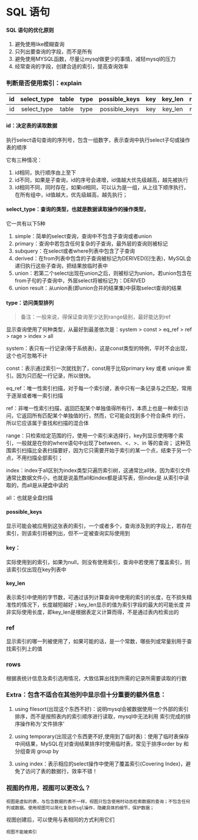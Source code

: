 # SQL 语句

#### SQL 语句的优化原则

1. 避免使用like模糊查询
2. 只列出要查询的字段，而不是所有
3. 避免使用MYSQL函数，尽量让mysql做更少的事情，减轻mysql的压力
4. 经常查询的字段，创建合适的索引，提高查询效率
    

### 判断是否使用索引：explain

| id | select_type | table | type | possible_keys | key | key_len | ref | rows | Extra|
| :---: | :---: | :---: | :---: | :---: | :---: | :---: | :---: | :---: | :---: |
| id | select_type | table | type | possible_keys | key | key_len | ref | rows | Extra|


#### id：决定表的读取数据

执行select语句查询的序列号，包含一组数字，表示查询中执行select子句或操作表的顺序

它有三种情况：
1. id相同，执行顺序由上至下
2. id不同，如果是子查询，id的序号会递增，id值越大优先级越高，越先被执行
3. id相同不同，同时存在，如果id相同，可以认为是一组，从上往下顺序执行，在所有组中，id值越大，优先级越高，越先执行；


#### select_type：查询的类型，也就是数据读取操作的操作类型，

它一共有以下5种
1. simple：简单的select查询，查询中不包含子查询或者union
2. primary：查询中若包含任何复杂的子查询，最外层的查询则被标记
3. subquery：在select或者where列表中包含了子查询
4. derived：在from列表中包含的子查询被标记为DERIVED(衍生表)，MySQL会递归执行这些子查询，把结果放临时表中
5. union：若第二个select出现在union之后，则被标记为union，若union包含在from子句的子查询中，外层select将被标记为：DERIVED
6. union result：从union表(即union合并的结果集)中获取select查询的结果

#### type：访问类型排列  
> 备注：一般来说，得保证查询至少达到range级别，最好能达到ref
 
显示查询使用了何种类型，从最好到最差依次是：system > const > eq_ref > ref > rage > index > all

system：表只有一行记录(等于系统表)，这是const类型的特例，平时不会出现，这个也可忽略不计

const：表示通过索引一次就找到了，const用于比较primary key 或者 unique 索引。因为只匹配一行记录，所以很快。

eq_ref：唯一性索引扫描，对于每一个索引键，表中只有一条记录与之匹配，常用于逐渐或者唯一索引扫描

ref：非唯一性索引扫描，返回匹配某个单独值得所有行，本质上也是一种索引访问，它返回所有匹配某个单独值的行，然而，它可能会找到多个符合条件
的行，所以它应该属于查找和扫描的混合体

range：只检索给定范围的行，使用一个索引来选择行，key列显示使用哪个索引，一般就是在你的where语句中出现了between、<、>、in 等的查询；
这种范围索引扫描比全表扫描要好，因为它只需要开始于索引的某一个点，结束于另一个点，不用扫描全部索引；

index：index于all区别为index类型只遍历索引树，这通常比all快，因为索引文件通常比数据文件小，也就是说虽然all和index都是读写表，但index是
从索引中读取的，而all是从硬盘中读的

all：也就是全盘扫描

#### possible_keys
显示可能会被应用到这张表的索引，一个或者多个，查询涉及到的字段上，若存在索引，则该索引将被列出，但不一定被查询实际使用到

 
#### key：
实际使用到的索引，如果为null，则没有使用索引，查询中若使用了覆盖索引，则该索引仅出现在key列表中


#### key_len
表示索引中使用的字节数，可通过该列计算查询中使用的索引的长度，在不损失精准性的情况下，长度越短越好；key_len显示的值为索引字段的最大的可能长度
并非实际使用长度，即key_len是根据表定义计算而得，不是通过表内检索出的

### ref
显示索引的哪一列被使用了，如果可能的话，是一个常数，哪些列或常量别用于查找索引列上的值

### rows
根据表统计信息及索引选用情况，大致估算出找到所需的记录所需要读取的行数

### Extra：包含不适合在其他列中显示但十分重要的额外信息：
1. using filesort(出现这个东西不好)：说明mysql会被数据使用一个外部的索引排序，而不是按照表内的索引顺序进行读取，mysql中无法利用
索引完成的排序操作称为'文件排序'

2. using temporary(出现这个东西更不好,使用到了临时表)：使用了临时表保存中间结果，MySQL在对查询结果排序时使用临时表，常见于排序order by
和分组查询 group by

3. using index：表示相应的select操作中使用了覆盖索引(Covering Index)，避免了访问了表的数据行，效率不错！


### 视图的作用，视图可以更改么？
    视图是虚拟的表，与包含数据的表不一样，视图只包含使用时动态检索数据的查询；不包含任何列或数据。使用视图可以简化复杂的sql操作，隐藏具体的细节，保护数据；
视图创建后，可以使用与表相同的方式利用它们

    视图不能被索引
